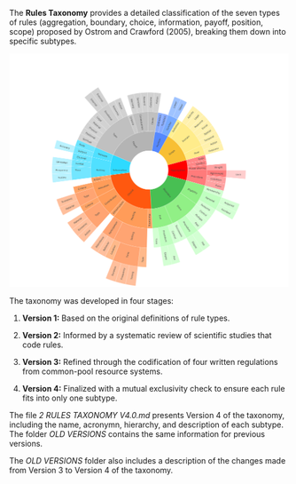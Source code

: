 The **Rules Taxonomy** provides a detailed classification of the seven types of rules (aggregation, boundary, choice, information, payoff, position, scope) proposed by Ostrom and Crawford (2005), breaking them down into specific subtypes.

[![Graphic preview](DOWNLOAD/Taxonomy_V4.png)](https://ilaredavid.github.io/Test/V4/IAD_taxonomy_V4_3.html)

The taxonomy was developed in four stages:
1. **Version 1:** Based on the original definitions of rule types.

2. **Version 2:** Informed by a systematic review of scientific studies that code rules.

3. **Version 3:** Refined through the codification of four written regulations from common-pool resource systems.

4. **Version 4:** Finalized with a mutual exclusivity check to ensure each rule fits into only one subtype.

The file *2 RULES TAXONOMY V4.0.md* presents Version 4 of the taxonomy, including the name, acronymn, hierarchy, and description  of each subtype. The folder *OLD VERSIONS* contains the same information for previous versions. 

The *OLD VERSIONS* folder also includes a description of the changes made from Version 3 to Version 4 of the taxonomy.
